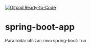 [![Gitpod Ready-to-Code](https://img.shields.io/badge/Gitpod-Ready--to--Code-blue?logo=gitpod)](https://gitpod.io/#https://github.com/N4htan/spring-boot-app)

# spring-boot-app

Para rodar utilizar: mvn spring-boot: run
